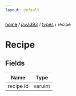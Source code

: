 ```yaml
---
layout: default
---
```


[home](/)  /  [java393](/protocol/java393)  /  [types](/protocol/java393/types)  /  recipe

# Recipe

## Fields

Name | Type
---|---
recipe id | varuint
